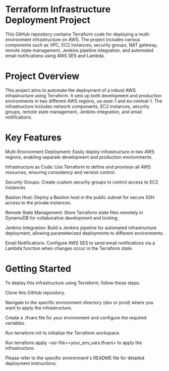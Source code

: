 # Terraform Infrastructure Deployment Project
This GitHub repository contains Terraform code for deploying a multi-environment infrastructure on AWS. The project includes various components such as VPC, EC2 instances, security groups, NAT gateway, remote state management, Jenkins pipeline integration, and automated email notifications using AWS SES and Lambda.

# Project Overview
This project aims to automate the deployment of a robust AWS infrastructure using Terraform. It sets up both development and production environments in two different AWS regions, us-east-1 and eu-central-1. The infrastructure includes network components, EC2 instances, security groups, remote state management, Jenkins integration, and email notifications.

# Key Features
Multi-Environment Deployment: Easily deploy infrastructure in two AWS regions, enabling separate development and production environments.

Infrastructure as Code: Use Terraform to define and provision all AWS resources, ensuring consistency and version control.

Security Groups: Create custom security groups to control access to EC2 instances.

Bastion Host: Deploy a Bastion host in the public subnet for secure SSH access to the private instances.

Remote State Management: Store Terraform state files remotely in DynamoDB for collaborative development and locking.

Jenkins Integration: Build a Jenkins pipeline for automated infrastructure deployment, allowing parameterized deployments to different environments.

Email Notifications: Configure AWS SES to send email notifications via a Lambda function when changes occur in the Terraform state.

# Getting Started
To deploy this infrastructure using Terraform, follow these steps:

Clone this GitHub repository.

Navigate to the specific environment directory (dev or prod) where you want to apply the infrastructure.

Create a .tfvars file for your environment and configure the required variables.

Run terraform init to initialize the Terraform workspace.

Run terraform apply -var-file=<your_env_vars.tfvars> to apply the infrastructure.

Please refer to the specific environment's README file for detailed deployment instructions.

